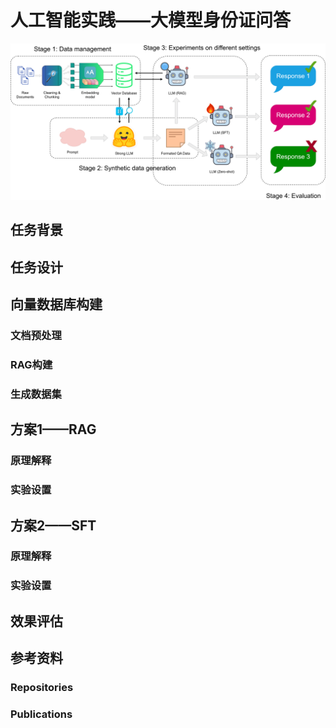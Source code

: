 # 人工智能实践——大模型身份证问答

![IDcard.drawio](.\IDcard.drawio.png)

## 任务背景



## 任务设计



## 向量数据库构建

### 文档预处理

### RAG构建

### 生成数据集







## 方案1——RAG

### 原理解释

### 实验设置



## 方案2——SFT

### 原理解释

### 实验设置



## 效果评估

### 

## 参考资料

### Repositories



### Publications

[^1]: Lewis P, Perez E, Piktus A, et al. Retrieval-augmented generation for  knowledge-intensive nlp tasks[J]. Advances in neural information  processing systems, 2020, 33: 9459-9474.



